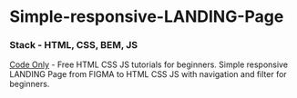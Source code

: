 # Simple-responsive-LANDING-Page
### Stack - HTML, CSS, BEM, JS
[Code Only](https://youtube.com/@codeonly) - Free HTML CSS JS tutorials for beginners. Simple responsive LANDING Page from FIGMA to HTML CSS JS with navigation and filter for beginners. 
